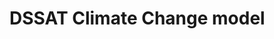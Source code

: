 # DSSAT Climate Change model

<!-- Go to <<[Home page](index.md)>>

Go to section home: <<[DSSAT Model simulation types](Model_types.md)>>

Go to subsection <<[DSSAT sensitivity analysis model](Model_sensitivity.md)>>

Go to subsection <<[DSSAT forecast model](Model_Forecast)>>

Go to next page: <<[DSSAT Input Data](Input_data.md)>>

---

Hypothetical climate scenarios can be imposed by the modeler to study the effects of climate change on crop yield and production and to pinpoint hotspots for climate adaptation studies. Three weather input variables can be modified to mimic the effects of climate change: temperature, rainfall, and atmospheric CO<sub>2</sub> levels. These three weather variables affect plant growth processes which often interact in complex ways. Combinations of temperature increase, precipitation change, and CO<sub>2</sub> increase can be set for a particular location, climate scenario, and Global Climate Model.

1. Temperatures can be modified by selecting the **“Temperature offset”** option. The value selected will be used to increase (or decrease) maximum and minimum daily temperatures in the model. Plants grow optimally within a range of temperatures which is dependent on the species. Above or below that optimum range, plant growth is stunted. Temperature also affects the rate of progression of plant development. Depending on the environment and the species, increases (or decreases) in temperature can have a beneficial or a detrimental effect on crop yields.

	User selections range from “-1” (1 degree C decrease in temperatures) to “+5” (5 degree C increase in temperatures). 

2. As in the sensitivity model, the **“Rainfall multiplier”** option allows a user to increase or decrease the amount of rainfall during a simulation to mimic effects of drought or higher than normal rainfall. Historical observations of daily rainfall are multiplied by this amount and used as input to the DSSAT model. Optimum soil water conditions improve plant growth, with adverse effects occurring for both too much and too little water.

	User selections of the rainfall multiplier range from 0.25 to 2.0.  

3. The **“CO2 value”** option is used to set the value of atmospheric CO<sub>2</sub> for the model simulations. CO<sub>2</sub> generally has a fertilization effect on plant growth, to varying degrees for different species. 

	User selections of atmospheric CO<sub>2</sub> range from 400 ppm, representing 2015 values up to 800 ppm, representing an end-of-century high emissions scenario.

 <!-- -->
